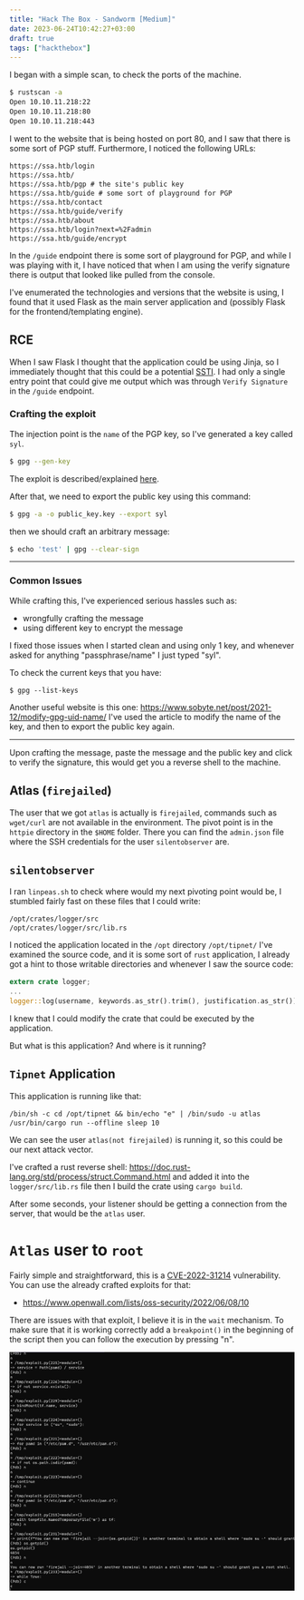 ```yaml
---
title: "Hack The Box - Sandworm [Medium]"
date: 2023-06-24T10:42:27+03:00
draft: true
tags: ["hackthebox"]
---
```



I began with a simple scan, to check the ports of the machine.

```bash
$ rustscan -a 
Open 10.10.11.218:22
Open 10.10.11.218:80
Open 10.10.11.218:443
```

I went to the website that is being hosted on port 80, and I saw that there is some sort of PGP stuff. Furthermore, I noticed the following URLs:

```http
https://ssa.htb/login
https://ssa.htb/
https://ssa.htb/pgp # the site's public key
https://ssa.htb/guide # some sort of playground for PGP
https://ssa.htb/contact
https://ssa.htb/guide/verify
https://ssa.htb/about
https://ssa.htb/login?next=%2Fadmin
https://ssa.htb/guide/encrypt
```

In the `/guide` endpoint there is some sort of playground for PGP, and while I was playing with it, I have noticed that when I am using the verify signature there is output that looked like pulled from the console. 

I've enumerated the technologies and versions that the website is using, I found that it used Flask as the main server application and (possibly Flask for the frontend/templating engine). 

## RCE 

When I saw Flask I thought that the application could be using Jinja, so I immediately thought that this could be a potential [SSTI](https://book.hacktricks.xyz/pentesting-web/ssti-server-side-template-injection). 
I had only a single entry point that could give me output which was through `Verify Signature` in the `/guide` endpoint. 

### Crafting the exploit

The injection point is the `name` of the PGP key, so I've generated a key called `syl`.

```bash
$ gpg --gen-key
```

The exploit is described/explained [here](https://github.com/swisskyrepo/PayloadsAllTheThings/tree/master/Server%20Side%20Template%20Injection#jinja2).

After that, we need to export the public key using this command:

```bash
$ gpg -a -o public_key.key --export syl
```

then we should craft an arbitrary message:

```bash
$ echo 'test' | gpg --clear-sign
```

--- 
### Common Issues

While crafting this, I've experienced serious hassles such as:
- wrongfully crafting the message
- using different key to encrypt the message

I fixed those issues when I started clean and using only 1 key, and whenever asked for anything "passphrase/name" I just typed "syl".

To check the current keys that you have:

```
$ gpg --list-keys
```

Another useful website is this one: https://www.sobyte.net/post/2021-12/modify-gpg-uid-name/ I've used the article to modify the name of the key, and then to export the public key again.

---

Upon crafting the message, paste the message and the public key and click to verify the signature, this would get you a reverse shell to the machine.

## Atlas (`firejailed`)

The user that we got `atlas` is actually is `firejailed`, commands such as `wget/curl` are not available in the environment. The pivot point is in the `httpie` directory in the `$HOME` folder. There you can find the `admin.json` file where the SSH credentials for the user `silentobserver` are. 

## `silentobserver`

I ran `linpeas.sh` to check where would my next pivoting point would be, I stumbled fairly fast on these files that I could write:

```
/opt/crates/logger/src
/opt/crates/logger/src/lib.rs
```

I noticed the application located in the `/opt` directory `/opt/tipnet/` I've examined the source code, and it is some sort of `rust` application, I already got a hint to those writable directories and whenever I saw the source code:

```rust
extern crate logger;
...
logger::log(username, keywords.as_str().trim(), justification.as_str()); // Invoking it later on.
```

I knew that I could modify the crate that could be executed by the application.

But what is this application? And where is it running?

## `Tipnet` Application

This application is running like that: 

```
/bin/sh -c cd /opt/tipnet && bin/echo "e" | /bin/sudo -u atlas /usr/bin/cargo run --offline sleep 10
```

We can see the user `atlas(not firejailed)` is running it, so this could be our next attack vector.

I've crafted a rust reverse shell: https://doc.rust-lang.org/std/process/struct.Command.html and added it into the `logger/src/lib.rs` file then I build the crate using `cargo build`.

After some seconds, your listener should be getting a connection from the server, that would be the `atlas` user.

# `Atlas` user to `root`

Fairly simple and straightforward, this is a [CVE-2022-31214](https://github.com/advisories/GHSA-m2xv-wgqg-4gxh "CVE-2022-31214") vulnerability. You can use the already crafted exploits for that:

- https://www.openwall.com/lists/oss-security/2022/06/08/10 

There are issues with that exploit, I believe it is in the `wait` mechanism. To make sure that it is working correctly add a `breakpoint()` in the beginning of the script then you can follow the execution by pressing "n".

![rwojak](/htb/htb-sandworm-firejail.png)
